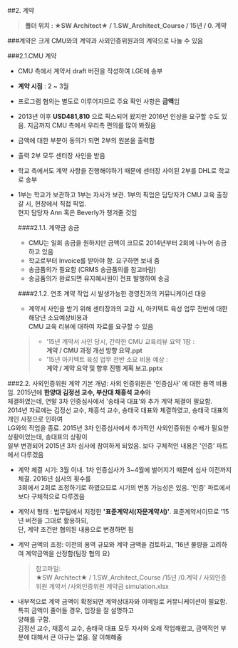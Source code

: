 ##2. 계약

>**폴더 위치 : ★SW Architect★ / 1.SW_Architect_Course / 15년 / 0. 계약**

###계약은 크게 CMU와의 계약과 사외인증위원과의 계약으로 나눌 수 있음


###2.1.CMU 계약
- CMU 측에서 계약서 draft 버전을 작성하여 LGE에 송부
- **계약 시점** : 2 ~ 3월
- 프로그램 협의는 별도로 이루어지므로 주요 확인 사항은 **금액**임
- 2013년 이후 **USD481,810** 으로 픽스되어 왔지만 2016년 인상을 요구할 수도 있음. 지금까지 CMU 측에서 우리측 편의를 많이 봐줬음
- 금액에 대한 부분이 동의가 되면 2부의 원본을 출력함
- 출력 2부 모두 센터장 사인을 받음
- 학교 측에서도 계약 사항을 진행해야하기 때문에 센터장 사이된 2부를 DHL로 학교로 송부
- 1부는 학교가 보관하고 1부는 자사가 보관. 1부의 픽업은 담당자가 CMU 교육 출장갈 시, 현장에서 직접 픽업.  
 현지 담당자 Ann 혹은 Beverly가 챙겨줄 것임

	####2.1.1. 계약금 송금
	- CMU는 일회 송금을 원하지만 금액이 크므로 2014년부터 2회에 나누어 송금하고 있음
	- 학교로부터 Invoice를 받아야 함. 요구하면 보내 줌
	- 송금품의가 필요함 (CRMS 송금품의를 참고바람)
	- 송금품의가 완료되면 유지혜사원이 전표 발행하여 송금



	####2.1.2. 연초 계약 작업 시 발생가능한 경영진과의 커뮤니케이션 대응
	- 계약서 사인을 받기 위해 센터장과의 교감 시, 아키텍트 육성 업무 전반에 대한 해당년 소요예상비용과  
	 CMU 교육 리뷰에 대하여 자료를 요구할 수 있음
	
	> - '15년 계약서 사인 당시, 간략한 CMU 교육리뷰 요약 1장 :   
	**계약 / CMU 과정 개선 방향 요약.ppt**  
	> - '15년 아키텍트 육성 업무 전반 소요 비용 예상 :   
	**계약 / 계약 요약 및 향후 진행 계획 보고.pptx**
	

				
								
								         
###2.2. 사외인증위원 계약
기본 개념: 사외 인증위원은 '인증심사' 에 대한 용역 비용임. 2015년에 **한양대 김정선 교수, 부산대 채흥석 교수**와  
체결하였는데, 연말 3차 인증심사에서 '송태국 대표'와 추가 계약 체결이 필요함.  
2014년 자료에는 김정선 교수, 채흥석 교수, 송태국 대표와 체결하였고, 송태국 대표의 개인 사정으로 인하여  
LG와의 작업을 종료. 2015년 3차 인증심사에서 추가적인 사외인증위원 수배가 필요한 상황이었는데, 송대표의 상황이  
일부 변경되어 2015년 3차 심사에 참여하게 되었음. 
보다 구체적인 내용은 '인증' 파트에서 다루겠음

- 계약 체결 시기: 3월 이내. 1차 인증심사가 3~4월에 벌어지기 때문에 심사 이전까지 체결. 2016년 심사의 횟수를  
3회에서 2회로 조정하기로 하였으므로 시기의 변동 가능성은 있음. '인증' 파트에서 보다 구체적으로 다루겠음
- 계약서 형태 : 법무팀에서 지정한 **'표준계약서(자문계약서)'**. 표준계약서이므로 '15년 버전을 그대로 활용하되,  
단, 계약 조건만 협의된 내용으로 변경하면 됨
- 계약 금액의 조정: 이전의 용역 규모와 계약 금액을 검토하고, '16년 물량을 고려하여 계약금액을 산정함(팀장 협의 요)  

	>참고파일:   
	>★SW Architect★ / 1.SW_Architect_Course /15년 /0.계약 / 사외인증위원 계약서 /사외인증위원 계약금 simulation.xlsx
	
- 내부적으로 계약 금액이 확정되면 계약상대자와 이메일로 커뮤니케이션이 필요함. 특히 금액이 줄어들 경우, 입장을 잘 설명하고  
양해를 구함.  
김정선 교수, 채흥석 교수, 송태국 대표 모두 자사와 오래 작업해왔고, 금액적인 부분에 대해서 큰 아규는 없음. 잘 이해해줌

  